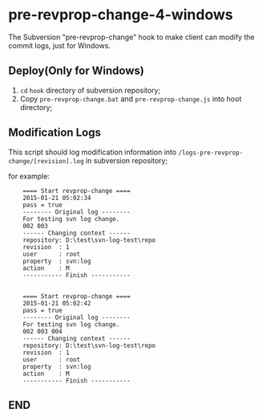 pre-revprop-change-4-windows
====
The Subversion "pre-revprop-change" hook to make client can modify the commit logs, just for Windows.

Deploy(Only for Windows)
----
 1. `cd` `hook` directory of subversion repository;
 2. Copy `pre-revprop-change.bat` and `pre-revprop-change.js` into hoot directory;

Modification Logs
----
This script should log modification information into `/logs-pre-revprop-change/[revision].log` in subversion repository;

for example:
```
    ==== Start revprop-change ====
    2015-01-21 05:02:34
    pass = true
    -------- Original log --------
    For testing svn log change.
    002 003
    ------ Changing context ------
    repository: D:\test\svn-log-test\repo
    revision  : 1
    user      : root
    property  : svn:log
    action    : M
    ----------- Finish -----------


    ==== Start revprop-change ====
    2015-01-21 05:02:42
    pass = true
    -------- Original log --------
    For testing svn log change.
    002 003 004
    ------ Changing context ------
    repository: D:\test\svn-log-test\repo
    revision  : 1
    user      : root
    property  : svn:log
    action    : M
    ----------- Finish -----------
```

END
----
